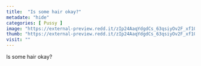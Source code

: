 ```yaml
---
title:  "Is some hair okay?"
metadate: "hide"
categories: [ Pussy ]
image: "https://external-preview.redd.it/zIp24AaqYdgdCs_63qsiyOv2F_xf1QiQ4dw0X-CnOog.jpg?auto=webp&s=059c34fcd4d2cf209a7706b9e0c786181ce89b59"
thumb: "https://external-preview.redd.it/zIp24AaqYdgdCs_63qsiyOv2F_xf1QiQ4dw0X-CnOog.jpg?width=1080&crop=smart&auto=webp&s=a5ccec9bcc30f72654cc307a9cbd99d89022853a"
visit: ""
---
```

Is some hair okay?
